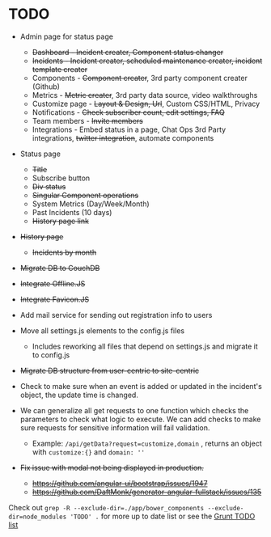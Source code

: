 TODO
====


* Admin page for status page
    * ~~Dashboard - Incident creater, Component status changer~~
    * ~~Incidents - Incident creater, scheduled maintenance creater, incident template creater~~
    * Components - ~~Component creater~~, 3rd party component creater (Github)
    * Metrics - ~~Metric creater~~, 3rd party data source, video walkthroughs
    * Customize page - ~~Layout & Design, Url~~, Custom CSS/HTML, Privacy
    * Notifications - ~~Check subscriber count, edit settings, FAQ~~
    * Team members - ~~Invite members~~
    * Integrations - Embed status in a page, Chat Ops 3rd Party integrations, ~~twitter integration~~, automate components
* Status page
    * ~~Title~~
    * Subscribe button
    * ~~Div status~~
    * ~~Singular Component operations~~
    * System Metrics (Day/Week/Month)
    * Past Incidents (10 days)
    * ~~History page link~~
* ~~History page~~
    * ~~Incidents by month~~

* ~~Migrate DB to CouchDB~~

* ~~Integrate Offline.JS~~
* ~~Integrate Favicon.JS~~

* Add mail service for sending out registration info to users

* Move all settings.js elements to the config.js files
    * Includes reworking all files that depend on settings.js and migrate it to config.js

* ~~Migrate DB structure from user-centric to site-centric~~

* Check to make sure when an event is added or updated in the incident's object, the update time is changed.

* We can generalize all get requests to one function which checks the parameters to check what logic to execute. We can add checks to make sure requests for sensitive information will fail validation.
    * Example: ```/api/getData?request=customize,domain``` , returns an object with ```customize:{}``` and ```domain: ''```

* ~~Fix issue with modal not being displayed in production.~~
    * ~~https://github.com/angular-ui/bootstrap/issues/1947~~
    * ~~https://github.com/DaftMonk/generator-angular-fullstack/issues/135~~

Check out ```grep -R --exclude-dir=./app/bower_components --exclude-dir=node_modules 'TODO' .``` for more up to date list or see the [Grunt TODO list](grunt-TODO.md)